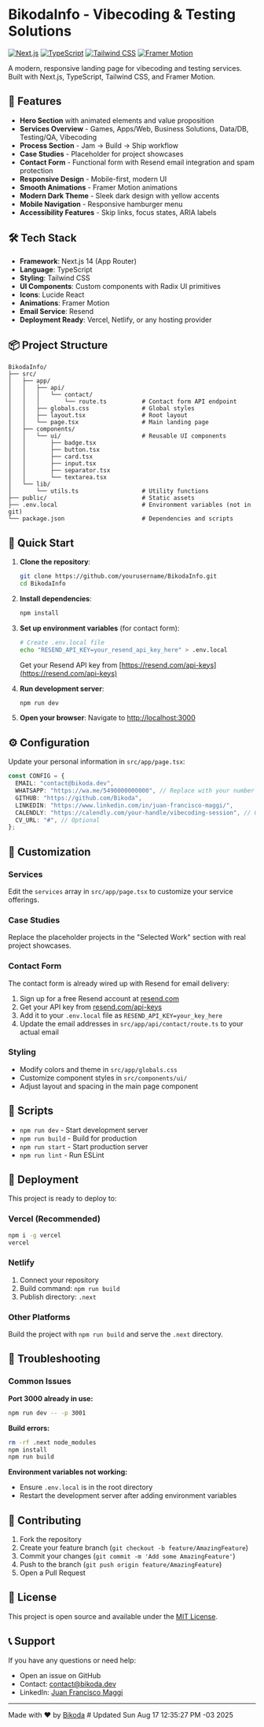 # BikodaInfo - Vibecoding & Testing Solutions

[![Next.js](https://img.shields.io/badge/Next.js-14.0.3-black?style=for-the-badge&logo=next.js)](https://nextjs.org/)
[![TypeScript](https://img.shields.io/badge/TypeScript-5.3.2-blue?style=for-the-badge&logo=typescript)](https://www.typescriptlang.org/)
[![Tailwind CSS](https://img.shields.io/badge/Tailwind_CSS-3.3.6-38B2AC?style=for-the-badge&logo=tailwind-css)](https://tailwindcss.com/)
[![Framer Motion](https://img.shields.io/badge/Framer_Motion-10.16.16-0055FF?style=for-the-badge&logo=framer)](https://www.framer.com/motion/)

A modern, responsive landing page for vibecoding and testing services. Built with Next.js, TypeScript, Tailwind CSS, and Framer Motion.

## 🚀 Features

- **Hero Section** with animated elements and value proposition
- **Services Overview** - Games, Apps/Web, Business Solutions, Data/DB, Testing/QA, Vibecoding
- **Process Section** - Jam → Build → Ship workflow
- **Case Studies** - Placeholder for project showcases
- **Contact Form** - Functional form with Resend email integration and spam protection
- **Responsive Design** - Mobile-first, modern UI
- **Smooth Animations** - Framer Motion animations
- **Modern Dark Theme** - Sleek dark design with yellow accents
- **Mobile Navigation** - Responsive hamburger menu
- **Accessibility Features** - Skip links, focus states, ARIA labels

## 🛠️ Tech Stack

- **Framework**: Next.js 14 (App Router)
- **Language**: TypeScript
- **Styling**: Tailwind CSS
- **UI Components**: Custom components with Radix UI primitives
- **Icons**: Lucide React
- **Animations**: Framer Motion
- **Email Service**: Resend
- **Deployment Ready**: Vercel, Netlify, or any hosting provider

## 📦 Project Structure

```
BikodaInfo/
├── src/
│   ├── app/
│   │   ├── api/
│   │   │   └── contact/
│   │   │       └── route.ts          # Contact form API endpoint
│   │   ├── globals.css               # Global styles
│   │   ├── layout.tsx                # Root layout
│   │   └── page.tsx                  # Main landing page
│   ├── components/
│   │   └── ui/                       # Reusable UI components
│   │       ├── badge.tsx
│   │       ├── button.tsx
│   │       ├── card.tsx
│   │       ├── input.tsx
│   │       ├── separator.tsx
│   │       └── textarea.tsx
│   └── lib/
│       └── utils.ts                  # Utility functions
├── public/                           # Static assets
├── .env.local                        # Environment variables (not in git)
└── package.json                      # Dependencies and scripts
```

## 🚀 Quick Start

1. **Clone the repository**:
   ```bash
   git clone https://github.com/yourusername/BikodaInfo.git
   cd BikodaInfo
   ```

2. **Install dependencies**:
   ```bash
   npm install
   ```

3. **Set up environment variables** (for contact form):
   ```bash
   # Create .env.local file
   echo "RESEND_API_KEY=your_resend_api_key_here" > .env.local
   ```
   Get your Resend API key from [https://resend.com/api-keys](https://resend.com/api-keys)

4. **Run development server**:
   ```bash
   npm run dev
   ```

5. **Open your browser**:
   Navigate to [http://localhost:3000](http://localhost:3000)

## ⚙️ Configuration

Update your personal information in `src/app/page.tsx`:

```typescript
const CONFIG = {
  EMAIL: "contact@bikoda.dev",
  WHATSAPP: "https://wa.me/5490000000000", // Replace with your number
  GITHUB: "https://github.com/Bikoda",
  LINKEDIN: "https://www.linkedin.com/in/juan-francisco-maggi/",
  CALENDLY: "https://calendly.com/your-handle/vibecoding-session", // Optional
  CV_URL: "#", // Optional
};
```

## 🎨 Customization

### Services
Edit the `services` array in `src/app/page.tsx` to customize your service offerings.

### Case Studies
Replace the placeholder projects in the "Selected Work" section with real project showcases.

### Contact Form
The contact form is already wired up with Resend for email delivery:
1. Sign up for a free Resend account at [resend.com](https://resend.com)
2. Get your API key from [resend.com/api-keys](https://resend.com/api-keys)
3. Add it to your `.env.local` file as `RESEND_API_KEY=your_key_here`
4. Update the email addresses in `src/app/api/contact/route.ts` to your actual email

### Styling
- Modify colors and theme in `src/app/globals.css`
- Customize component styles in `src/components/ui/`
- Adjust layout and spacing in the main page component

## 📜 Scripts

- `npm run dev` - Start development server
- `npm run build` - Build for production
- `npm run start` - Start production server
- `npm run lint` - Run ESLint

## 🚀 Deployment

This project is ready to deploy to:

### Vercel (Recommended)
```bash
npm i -g vercel
vercel
```

### Netlify
1. Connect your repository
2. Build command: `npm run build`
3. Publish directory: `.next`

### Other Platforms
Build the project with `npm run build` and serve the `.next` directory.

## 🐛 Troubleshooting

### Common Issues

**Port 3000 already in use:**
```bash
npm run dev -- -p 3001
```

**Build errors:**
```bash
rm -rf .next node_modules
npm install
npm run build
```

**Environment variables not working:**
- Ensure `.env.local` is in the root directory
- Restart the development server after adding environment variables

## 🤝 Contributing

1. Fork the repository
2. Create your feature branch (`git checkout -b feature/AmazingFeature`)
3. Commit your changes (`git commit -m 'Add some AmazingFeature'`)
4. Push to the branch (`git push origin feature/AmazingFeature`)
5. Open a Pull Request

## 📄 License

This project is open source and available under the [MIT License](LICENSE).

## 📞 Support

If you have any questions or need help:
- Open an issue on GitHub
- Contact: contact@bikoda.dev
- LinkedIn: [Juan Francisco Maggi](https://www.linkedin.com/in/juan-francisco-maggi/)

---

Made with ❤️ by [Bikoda](https://github.com/Bikoda) # Updated Sun Aug 17 12:35:27 PM -03 2025
